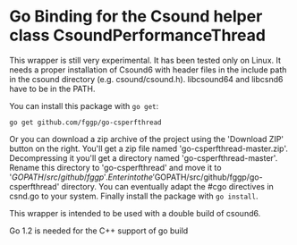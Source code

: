 Go Binding for the Csound helper class CsoundPerformanceThread
========

This wrapper is still very experimental. It has been tested only on Linux.
It needs a proper installation of Csound6 with header files in the include path in the csound directory
(e.g. csound/csound.h). libcsound64 and libcsnd6 have to be in the PATH.

You can install this package with `go get`:

  `go get github.com/fggp/go-csperfthread`

Or you can download a zip archive of the project using the 'Download ZIP' button on the right.
You'll get a zip file named 'go-csperfthread-master.zip'. Decompressing it you'll get a directory named 'go-csperfthread-master'.
Rename this directory to 'go-csperfthread' and move it to '$GOPATH/src/github/fggp'. Enter into
the '$GOPATH/src/github/fggp/go-csperfthread' directory. You can eventually adapt the #cgo directives
in csnd.go to your system. Finally install the package with `go install`.

This wrapper is intended to be used with a double build of csound6.

Go 1.2 is needed for the C++ support of go build
